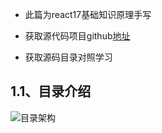 - 
  此篇为react17基础知识原理手写


- 获取源代码项目github[地址](https://github.com/xuzhihui123/react_study-base)
- 获取源码目录对照学习

## 1.1、目录介绍



![目录架构](/lancerBlog/react/2.png)

